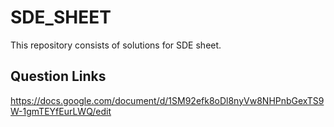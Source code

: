 # SDE_SHEET

This repository consists of solutions for SDE sheet.

## Question Links

https://docs.google.com/document/d/1SM92efk8oDl8nyVw8NHPnbGexTS9W-1gmTEYfEurLWQ/edit
